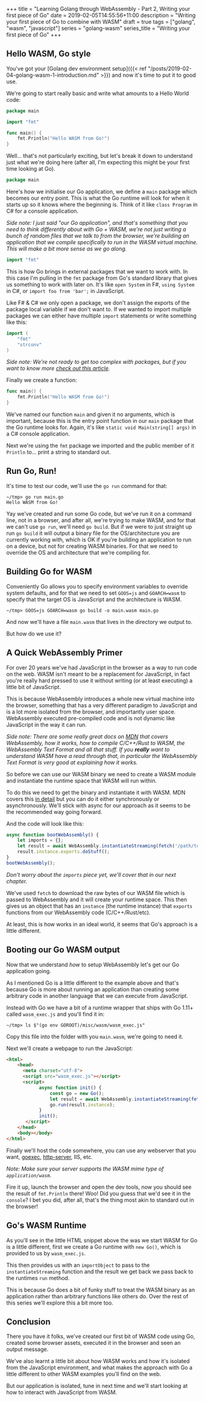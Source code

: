 +++
title = "Learning Golang through WebAssembly - Part 2, Writing your first piece of Go"
date = 2019-02-05T14:55:56+11:00
description = "Writing your first piece of Go to combine with WASM"
draft = true
tags = ["golang", "wasm", "javascript"]
series = "golang-wasm"
series_title = "Writing your first piece of Go"
+++

## Hello WASM, Go style

You've got your [Golang dev environment setup]({{< ref "/posts/2019-02-04-golang-wasm-1-introduction.md" >}}) and now it's time to put it to good use.

We're going to start really basic and write what amounts to a Hello World code:

```go
package main

import "fmt"

func main() {
    fmt.Println("Hello WASM from Go!")
}
```

Well... that's not particularly exciting, but let's break it down to understand just what we're doing here (after all, I'm expecting this might be your first time looking at Go).

```go
package main
```

Here's how we initialise our Go application, we define a `main` package which becomes our entry point. This is what the Go runtime will look for when it starts up so it knows where the beginning is. Think of it like `class Program` in C# for a console application.

_Side note: I just said "our Go application", and that's something that you need to think differently about with Go + WASM, we're not just writing a bunch of random files that we talk to from the browser, we're building an application that we compile specifically to run in the WASM virtual machine. This will make a bit more sense as we go along._

```go
import "fmt"
```

This is how Go brings in external packages that we want to work with. In this case I'm pulling in the `fmt` package from Go's standard library that gives us something to work with later on. It's like `open System` in F#, `using System` in C#, or `import foo from 'bar';` in JavaScript.

Like F# & C# we only open a package, we don't assign the exports of the package local variable if we don't want to. If we wanted to import multiple packages we can either have multiple `import` statements or write something like this:

```go
import (
    "fmt"
    "strconv"
)
```

_Side note: We're not ready to get too complex with packages, but if you want to know more [check out this article](https://www.golang-book.com/books/intro/11)._

Finally we create a function:

```go
func main() {
    fmt.Println("Hello WASM from Go!")
}
```

We've named our function `main` and given it no arguments, which is important, because this is the entry point function in our `main` package that the Go runtime looks for. Again, it's like `static void Main(string[] args)` in a C# console application.

Next we're using the `fmt` package we imported and the public member of it `Println` to... print a string to standard out.

## Run Go, Run!

It's time to test our code, we'll use the `go run` command for that:

```shell
~/tmp> go run main.go
Hello WASM from Go!
```

Yay we've created and run some Go code, but we've run it on a command line, not in a browser, and after all, we're trying to make WASM, and for that we can't use `go run`, we'll need `go build`. But if we were to just straight up run `go build` it will output a binary file for the OS/architecture you are currently working with, which is OK if you're building an application to run on a device, but not for creating WASM binaries. For that we need to override the OS and architecture that we're compiling for.

## Building Go for WASM

Conveniently Go allows you to specify environment variables to override system defaults, and for that we need to set `GOOS=js` and `GOARCH=wasm` to specify that the target OS is JavaScript and the architecture is WASM.

```shell
~/tmp> GOOS=js GOARCH=wasm go build -o main.wasm main.go
```

And now we'll have a file `main.wasm` that lives in the directory we output to.

But how do we use it?

## A Quick WebAssembly Primer

For over 20 years we've had JavaScript in the browser as a way to run code on the web. WASM isn't meant to be a replacement for JavaScript, in fact you're really hard pressed to use it without writing (or at least executing) a little bit of JavaScript.

This is because WebAssembly introduces a whole new virtual machine into the browser, something that has a very different paradigm to JavaScript and is a lot more isolated from the browser, and importantly user space. WebAssembly executed pre-compiled code and is not dynamic like JavaScript in the way it can run.

_Side note: There are some really great docs on [MDN](https://developer.mozilla.org/en-US/docs/WebAssembly) that covers WebAssembly, how it works, how to compile C/C++/Rust to WASM, the WebAssembly Text Format and all that stuff. If you **really** want to understand WASM have a read through that, in particular the WebAssembly Text Format is very good at explaining how it works._

So before we can use our WASM binary we need to create a WASM module and instantiate the runtime space that WASM will run within.

To do this we need to get the binary and instantiate it with WASM. MDN covers this [in detail](https://developer.mozilla.org/en-US/docs/WebAssembly/Loading_and_running) but you can do it either synchronously or asynchronously. We'll stick with async for our approach as it seems to be the recommended way going forward.

And the code will look like this:

```js
async function bootWebAssembly() {
    let imports = {};
    let result = await WebAssembly.instantiateStreaming(fetch('/path/to/file.wasm'), imports);
    result.instance.exports.doStuff();
}
bootWebAssembly();
```

_Don't worry about the `imports` piece yet, we'll cover that in our next chapter._

We've used `fetch` to download the raw bytes of our WASM file which is passed to WebAssembly and it will create your runtime space. This then gives us an object that has an `instance` (the runtime instance) that `exports` functions from our WebAssembly code (C/C++/Rust/etc).

At least, this is how works in an ideal world, it seems that Go's approach is a little different.

## Booting our Go WASM output

Now that we understand _how_ to setup WebAssembly let's get our Go application going.

As I mentioned Go is a little different to the example above and that's because Go is more about running an application than creating some arbitrary code in another language that we can execute from JavaScript.

Instead with Go we have a bit of a runtime wrapper that ships with Go 1.11+ called `wasm_exec.js` and you'll find it in:

```shell
~/tmp> ls $"(go env GOROOT)/misc/wasm/wasm_exec.js"
```

Copy this file into the folder with you `main.wasm`, we're going to need it.

Next we'll create a webpage to run the JavaScript:

```html
<html>
    <head>
      <meta charset="utf-8">
      <script src="wasm_exec.js"></script>
      <script>
            async function init() {
                const go = new Go();
                let result = await WebAssembly.instantiateStreaming(fetch("main.wasm"), go.importObject)
                go.run(result.instance);
            }
            init();
       </script>
    </head>
    <body></body>
</html>
```

Finally we'll host the code somewhere, you can use any webserver that you want, [goexec](https://github.com/shurcooL/goexec#goexec), [http-server](https://www.npmjs.com/package/http-server), IIS, etc.

_Note: Make sure your server supports the WASM mime type of `application/wasm`._

Fire it up, launch the browser and open the dev tools, now you should see the result of `fmt.Println` there! Woo! Did you guess that we'd see it in the `console`? I bet you did, after all, that's the thing most akin to standard out in the browser!

## Go's WASM Runtime

As you'll see in the little HTML snippet above the was we start WASM for Go is a little different, first we create a Go runtime with `new Go()`, which is provided to us by `wasm_exec.js`.

This then provides us with an `importObject` to pass to the `instantiateStreaming` function and the result we get back we pass back to the runtimes `run` method.

This is because Go does a bit of funky stuff to treat the WASM binary as an application rather than arbitrary functions like others do. Over the rest of this series we'll explore this a bit more too.

## Conclusion

There you have it folks, we've created our first bit of WASM code using Go, created some browser assets, executed it in the browser and seen an output message.

We've also learnt a little bit about how WASM works and how it's isolated from the JavaScript environment, and what makes the approach with Go a little different to other WASM examples you'll find on the web.

But our application is isolated, tune in next time and we'll start looking at how to interact with JavaScript from WASM.